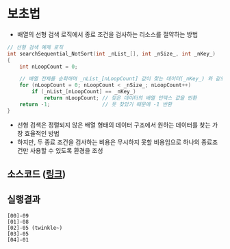 # 보초법
- 배열의 선형 검색 로직에서 종료 조건을 검사하는 리소스를 절약하는 방법
```C
// 선형 검색 예제 로직
int searchSequential_NotSort(int _nList_[], int _nSize_, int _nKey_)
{
    int nLoopCount = 0;

    // 배열 전체를 순회하며 _nList_[nLoopCount] 값이 찾는 데이터(_nKey_) 와 같으면 반복을 종료
    for (nLoopCount = 0; nLoopCount < _nSize_; nLoopCount++)
        if (_nList_[nLoopCount] == _nKey_)
            return nLoopCount; // 찾은 데이터의 배열 인덱스 값을 반환
    return -1;                 // 못 찾았기 때문에 -1 반환
}
```
- 선형 검색은 정렬되지 않은 배열 형태의 데이터 구조에서 원하는 데이터를 찾는 가장 효율적인 방법
- 하지만, 두 종료 조건을 검사하는 비용은 무시하지 못할 비용임으로 하나의 종료조건만 사용할 수 있도록 환경을 조성

## 소스코드 ([링크](../../source/DSNA/Algorithm/mainSentinelMethod.c))

## 실행결과
```shell
[00]-09 
[01]-08 
[02]-05 (twinkle~)
[03]-05 
[04]-01 
```